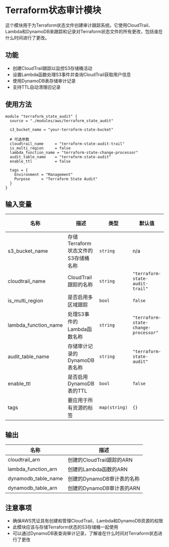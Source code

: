 # Terraform状态审计模块

这个模块用于为Terraform状态文件创建审计跟踪系统。它使用CloudTrail、Lambda和DynamoDB来跟踪和记录对Terraform状态文件的所有更改，包括谁在什么时间进行了更改。

## 功能

- 创建CloudTrail跟踪以监控S3存储桶活动
- 设置Lambda函数处理S3事件并查询CloudTrail获取用户信息
- 使用DynamoDB表存储审计记录
- 支持TTL自动清理旧记录

## 使用方法

```hcl
module "terraform_state_audit" {
  source = "./modules/aws/terraform_state_audit"

  s3_bucket_name = "your-terraform-state-bucket"
  
  # 可选参数
  cloudtrail_name     = "terraform-state-audit-trail"
  is_multi_region     = false
  lambda_function_name = "terraform-state-change-processor"
  audit_table_name    = "terraform-state-audit"
  enable_ttl          = false
  
  tags = {
    Environment = "Management"
    Purpose     = "Terraform State Audit"
  }
}
```

## 输入变量

| 名称 | 描述 | 类型 | 默认值 | 必填 |
|------|-------------|------|---------|:--------:|
| s3_bucket_name | 存储Terraform状态文件的S3存储桶名称 | `string` | n/a | 是 |
| cloudtrail_name | CloudTrail跟踪的名称 | `string` | `"terraform-state-audit-trail"` | 否 |
| is_multi_region | 是否启用多区域跟踪 | `bool` | `false` | 否 |
| lambda_function_name | 处理S3事件的Lambda函数名称 | `string` | `"terraform-state-change-processor"` | 否 |
| audit_table_name | 存储审计记录的DynamoDB表名称 | `string` | `"terraform-state-audit"` | 否 |
| enable_ttl | 是否启用DynamoDB表的TTL | `bool` | `false` | 否 |
| tags | 要应用于所有资源的标签 | `map(string)` | `{}` | 否 |

## 输出

| 名称 | 描述 |
|------|-------------|
| cloudtrail_arn | 创建的CloudTrail跟踪的ARN |
| lambda_function_arn | 创建的Lambda函数的ARN |
| dynamodb_table_name | 创建的DynamoDB审计表的名称 |
| dynamodb_table_arn | 创建的DynamoDB审计表的ARN |

## 注意事项

- 确保AWS凭证具有创建和管理CloudTrail、Lambda和DynamoDB资源的权限
- 此模块应该与存储Terraform状态的S3存储桶一起使用
- 可以通过DynamoDB表查询审计记录，了解谁在什么时间对Terraform状态进行了更改